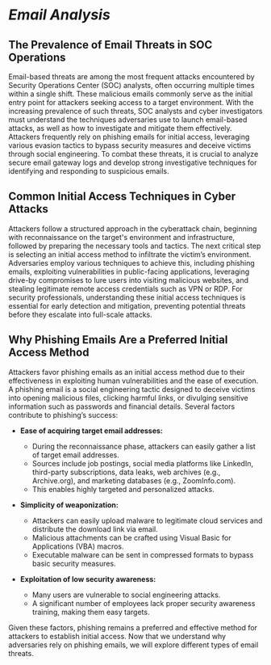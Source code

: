 # **_Email Analysis_**

## **The Prevalence of Email Threats in SOC Operations**
Email-based threats are among the most frequent attacks encountered by Security Operations Center (SOC) analysts, often occurring multiple times within a single shift. These malicious emails commonly serve as the initial entry point for attackers seeking access to a target environment. With the increasing prevalence of such threats, SOC analysts and cyber investigators must understand the techniques adversaries use to launch email-based attacks, as well as how to investigate and mitigate them effectively. Attackers frequently rely on phishing emails for initial access, leveraging various evasion tactics to bypass security measures and deceive victims through social engineering. To combat these threats, it is crucial to analyze secure email gateway logs and develop strong investigative techniques for identifying and responding to suspicious emails.

## **Common Initial Access Techniques in Cyber Attacks** 
Attackers follow a structured approach in the cyberattack chain, beginning with reconnaissance on the target's environment and infrastructure, followed by preparing the necessary tools and tactics. The next critical step is selecting an initial access method to infiltrate the victim’s environment. Adversaries employ various techniques to achieve this, including phishing emails, exploiting vulnerabilities in public-facing applications, leveraging drive-by compromises to lure users into visiting malicious websites, and stealing legitimate remote access credentials such as VPN or RDP. For security professionals, understanding these initial access techniques is essential for early detection and mitigation, preventing potential threats before they escalate into full-scale attacks.

## **Why Phishing Emails Are a Preferred Initial Access Method**
Attackers favor phishing emails as an initial access method due to their effectiveness in exploiting human vulnerabilities and the ease of execution. A phishing email is a social engineering tactic designed to deceive victims into opening malicious files, clicking harmful links, or divulging sensitive information such as passwords and financial details. Several factors contribute to phishing’s success:

- **Ease of acquiring target email addresses:**  
  - During the reconnaissance phase, attackers can easily gather a list of target email addresses.  
  - Sources include job postings, social media platforms like LinkedIn, third-party subscriptions, data leaks, web archives (e.g., Archive.org), and marketing databases (e.g., ZoomInfo.com).  
  - This enables highly targeted and personalized attacks.  

- **Simplicity of weaponization:**  
  - Attackers can easily upload malware to legitimate cloud services and distribute the download link via email.  
  - Malicious attachments can be crafted using Visual Basic for Applications (VBA) macros.  
  - Executable malware can be sent in compressed formats to bypass basic security measures.  

- **Exploitation of low security awareness:**  
  - Many users are vulnerable to social engineering attacks.  
  - A significant number of employees lack proper security awareness training, making them easy targets.  

Given these factors, phishing remains a preferred and effective method for attackers to establish initial access. Now that we understand why adversaries rely on phishing emails, we will explore different types of email threats.  

